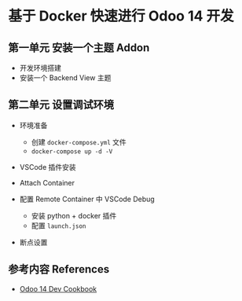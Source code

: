 # 基于 Docker 快速进行 Odoo 14 开发

## 第一单元 安装一个主题 Addon

- 开发环境搭建
- 安装一个 Backend View 主题

## 第二单元 设置调试环境

- 环境准备

  - 创建 `docker-compose.yml` 文件
  - `docker-compose up -d -V`

- VSCode 插件安装
- Attach Container
- 配置 Remote Container 中 VSCode Debug
  - 安装 python + docker 插件
  - 配置 `launch.json`
- 断点设置

## 参考内容 References

- [Odoo 14 Dev Cookbook](https://github.com/PacktPublishing/Odoo-14-Development-Cookbook-Fourth-Edition)
